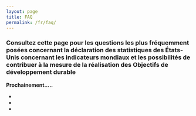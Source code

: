 ```yaml
---
layout: page
title: FAQ
permalink: /fr/faq/
---
```


### Consultez cette page pour les questions les plus fréquemment posées concernant la déclaration des statistiques des États-Unis concernant les indicateurs mondiaux et les possibilités de contribuer à la mesure de la réalisation des Objectifs de développement durable

**Prochainement.....**


- 

- 

- 
